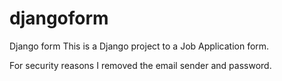 # djangoform
Django form
This is a Django project to a Job Application form.

For security reasons I removed the email sender and password.
